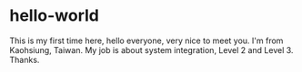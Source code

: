 # hello-world
This is my first time here, hello everyone, very nice to meet you.
I'm from Kaohsiung, Taiwan.
My job is about system integration, Level 2 and Level 3.
Thanks.
